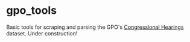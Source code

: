 # gpo_tools

Basic tools for scraping and parsing the GPO's [Congressional Hearings](https://www.gpo.gov/fdsys/browse/collection.action?collectionCode=CHRG) dataset. Under construction!
